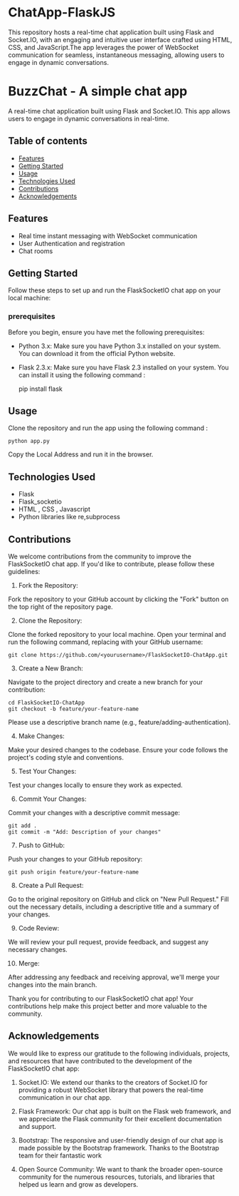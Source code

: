 # ChatApp-FlaskJS
This repository hosts a real-time chat application built using Flask and Socket.IO, with an engaging and intuitive user interface crafted using HTML, CSS, and JavaScript.The app leverages the power of WebSocket communication for seamless, instantaneous messaging, allowing users to engage in dynamic conversations. 


# BuzzChat - A simple chat app

A real-time chat application built using Flask and Socket.IO. This app allows users to engage in dynamic conversations in real-time.


## Table of contents 

- [Features](#features)
- [Getting Started](#getting-started)
- [Usage](#usage)
- [Technologies Used](#technologies-used)
- [Contributions](#contributions)
- [Acknowledgements](#acknowledgements)


## Features

- Real time instant messaging with WebSocket communication
- User Authentication and registration
- Chat rooms


## Getting Started

Follow these steps to set up and run the FlaskSocketIO chat app on your local machine:

### prerequisites 

Before you begin, ensure you have met the following prerequisites:

- Python 3.x: Make sure you have Python 3.x installed on your system. You can download it from the official Python website.

- Flask 2.3.x: Make sure you have Flask 2.3 installed on your system. You can install it using the following command :

    pip install flask


## Usage

Clone the repository and run the app using the following command :

    python app.py

Copy the Local Address and run it in the browser.

## Technologies Used 

- Flask
- Flask_socketio
- HTML , CSS , Javascript
- Python libraries like re,subprocess


## Contributions 

We welcome contributions from the community to improve the FlaskSocketIO chat app. If you'd like to contribute, please follow these guidelines:

1. Fork the Repository:

Fork the repository to your GitHub account by clicking the "Fork" button on the top right of the repository page.

2. Clone the Repository:

Clone the forked repository to your local machine. Open your terminal and run the following command, replacing <yourusername> with your GitHub username:

    git clone https://github.com/<yourusername>/FlaskSocketIO-ChatApp.git

3. Create a New Branch:

Navigate to the project directory and create a new branch for your contribution:

    cd FlaskSocketIO-ChatApp
    git checkout -b feature/your-feature-name

Please use a descriptive branch name (e.g., feature/adding-authentication).

4. Make Changes:

Make your desired changes to the codebase. Ensure your code follows the project's coding style and conventions.

5. Test Your Changes:

Test your changes locally to ensure they work as expected.

6. Commit Your Changes:

Commit your changes with a descriptive commit message:

    git add .
    git commit -m "Add: Description of your changes"

7. Push to GitHub:

Push your changes to your GitHub repository:

    git push origin feature/your-feature-name

8. Create a Pull Request:

Go to the original repository on GitHub and click on "New Pull Request." Fill out the necessary details, including a descriptive title and a summary of your changes.

9. Code Review:

We will review your pull request, provide feedback, and suggest any necessary changes.

10. Merge:

After addressing any feedback and receiving approval, we'll merge your changes into the main branch.


Thank you for contributing to our FlaskSocketIO chat app! Your contributions help make this project better and more valuable to the community.


## Acknowledgements

We would like to express our gratitude to the following individuals, projects, and resources that have contributed to the development of the FlaskSocketIO chat app:

1. Socket.IO: We extend our thanks to the creators of Socket.IO for providing a robust WebSocket library that powers the real-time communication in our chat app.

2. Flask Framework: Our chat app is built on the Flask web framework, and we appreciate the Flask community for their excellent documentation and support.

3. Bootstrap: The responsive and user-friendly design of our chat app is made possible by the Bootstrap framework. Thanks to the Bootstrap team for their fantastic work

4. Open Source Community: We want to thank the broader open-source community for the numerous resources, tutorials, and libraries that helped us learn and grow as developers.










